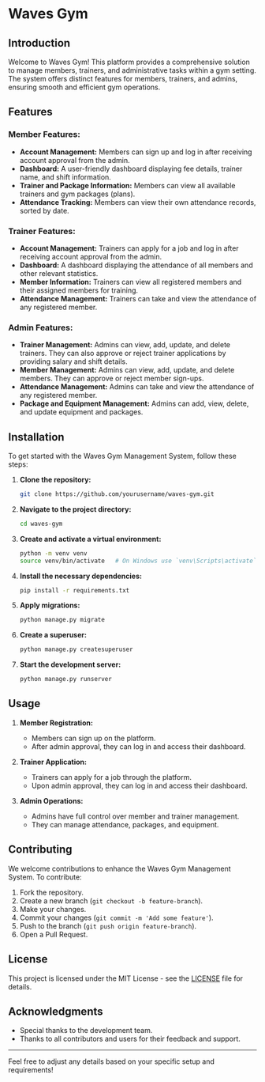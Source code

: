 # Waves Gym

## Introduction

Welcome to Waves Gym! This platform provides a comprehensive solution to manage members, trainers, and administrative tasks within a gym setting. The system offers distinct features for members, trainers, and admins, ensuring smooth and efficient gym operations.

## Features

### Member Features:
- **Account Management:** Members can sign up and log in after receiving account approval from the admin.
- **Dashboard:** A user-friendly dashboard displaying fee details, trainer name, and shift information.
- **Trainer and Package Information:** Members can view all available trainers and gym packages (plans).
- **Attendance Tracking:** Members can view their own attendance records, sorted by date.

### Trainer Features:
- **Account Management:** Trainers can apply for a job and log in after receiving account approval from the admin.
- **Dashboard:** A dashboard displaying the attendance of all members and other relevant statistics.
- **Member Information:** Trainers can view all registered members and their assigned members for training.
- **Attendance Management:** Trainers can take and view the attendance of any registered member.

### Admin Features:
- **Trainer Management:** Admins can view, add, update, and delete trainers. They can also approve or reject trainer applications by providing salary and shift details.
- **Member Management:** Admins can view, add, update, and delete members. They can approve or reject member sign-ups.
- **Attendance Management:** Admins can take and view the attendance of any registered member.
- **Package and Equipment Management:** Admins can add, view, delete, and update equipment and packages.

## Installation

To get started with the Waves Gym Management System, follow these steps:

1. **Clone the repository:**
   ```bash
   git clone https://github.com/yourusername/waves-gym.git
   ```

2. **Navigate to the project directory:**
   ```bash
   cd waves-gym
   ```

3. **Create and activate a virtual environment:**
   ```bash
   python -m venv venv
   source venv/bin/activate   # On Windows use `venv\Scripts\activate`
   ```

4. **Install the necessary dependencies:**
   ```bash
   pip install -r requirements.txt
   ```

5. **Apply migrations:**
   ```bash
   python manage.py migrate
   ```

6. **Create a superuser:**
   ```bash
   python manage.py createsuperuser
   ```

7. **Start the development server:**
   ```bash
   python manage.py runserver
   ```

## Usage

1. **Member Registration:**
   - Members can sign up on the platform.
   - After admin approval, they can log in and access their dashboard.

2. **Trainer Application:**
   - Trainers can apply for a job through the platform.
   - Upon admin approval, they can log in and access their dashboard.

3. **Admin Operations:**
   - Admins have full control over member and trainer management.
   - They can manage attendance, packages, and equipment.

## Contributing

We welcome contributions to enhance the Waves Gym Management System. To contribute:

1. Fork the repository.
2. Create a new branch (`git checkout -b feature-branch`).
3. Make your changes.
4. Commit your changes (`git commit -m 'Add some feature'`).
5. Push to the branch (`git push origin feature-branch`).
6. Open a Pull Request.

## License

This project is licensed under the MIT License - see the [LICENSE](LICENSE) file for details.

## Acknowledgments

- Special thanks to the development team.
- Thanks to all contributors and users for their feedback and support.

---

Feel free to adjust any details based on your specific setup and requirements!
